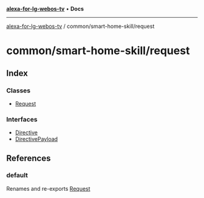 [**alexa-for-lg-webos-tv**](../../../README.md) • **Docs**

***

[alexa-for-lg-webos-tv](../../../modules.md) / common/smart-home-skill/request

# common/smart-home-skill/request

## Index

### Classes

- [Request](classes/Request.md)

### Interfaces

- [Directive](interfaces/Directive.md)
- [DirectivePayload](interfaces/DirectivePayload.md)

## References

### default

Renames and re-exports [Request](classes/Request.md)
